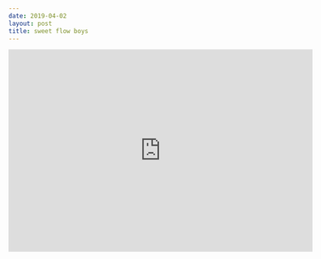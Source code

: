 ```yaml
---
date: 2019-04-02
layout: post
title: sweet flow boys
---
```


<iframe width="600" height="400" src="https://www.youtube.com/embed/teUO0Aw-qVw" frameborder="0" allow="accelerometer; autoplay; encrypted-media; gyroscope; picture-in-picture" allowfullscreen></iframe>
